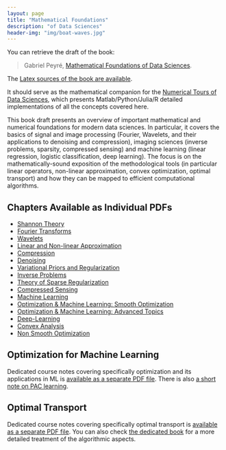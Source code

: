 ```yaml
---
layout: page
title: "Mathematical Foundations"
description: "of Data Sciences"
header-img: "img/boat-waves.jpg"
---
```


You can retrieve the draft of the book:

> Gabriel Peyré, [Mathematical Foundations of Data Sciences](book-sources/FundationsDataScience.pdf).

The [Latex sources of the book are available](https://github.com/mathematical-tours/mathematical-tours.github.io/tree/master/book-sources).

It should serve as the mathematical companion for the [Numerical Tours of Data Sciences](http://www.numerical-tours.com), which presents Matlab/Python/Julia/R detailed implementations of all the concepts covered here.

This book draft presents an overview of important mathematical and numerical foundations for modern data sciences.  In particular, it covers the basics of signal and image processing (Fourier, Wavelets, and their applications to denoising and compression), imaging sciences (inverse problems, sparsity, compressed sensing) and machine learning (linear regression, logistic classification, deep learning). The focus is on the mathematically-sound exposition of the methodological tools (in particular linear operators, non-linear approximation, convex optimization, optimal transport) and how they can be mapped to efficient computational algorithms.

Chapters Available as Individual PDFs
----------------

- [Shannon Theory](book-sources/chapters-pdf/shannon.pdf)
- [Fourier Transforms](book-sources/chapters-pdf/fourier.pdf)
- [Wavelets](book-sources/chapters-pdf/wavelets.pdf)
- [Linear and Non-linear Approximation](book-sources/chapters-pdf/approximation.pdf)
- [Compression](book-sources/chapters-pdf/compression.pdf)
- [Denoising](book-sources/chapters-pdf/denoising.pdf)
- [Variational Priors and Regularization](book-sources/chapters-pdf/variational-priors.pdf)
- [Inverse Problems](book-sources/chapters-pdf/inverse-problems.pdf)
- [Theory of Sparse Regularization](book-sources/chapters-pdf/sparse-theory.pdf)
- [Compressed Sensing](book-sources/chapters-pdf/compressed-sensing.pdf)
- [Machine Learning](book-sources/chapters-pdf/machine-learning.pdf)
- [Optimization & Machine Learning: Smooth Optimization](book-sources/chapters-pdf/optim-ml-smooth.pdf)
- [Optimization & Machine Learning: Advanced Topics](book-sources/chapters-pdf/optim-ml-advanced.pdf)
- [Deep-Learning](book-sources/chapters-pdf/deep-learning.pdf)
- [Convex Analysis](book-sources/chapters-pdf/convex-analysis.pdf)
- [Non Smooth Optimization](book-sources/chapters-pdf/optim-nonsmooth.pdf)


Optimization for Machine Learning
----------------

Dedicated course notes covering specifically optimization and its applications in ML is [available as a separate PDF file](book-sources/optim-ml/OptimML.pdf). There is also [a short note on PAC learning](book-sources/optim-ml/OptimML-PAC.pdf).


Optimal Transport
----------------

Dedicated course notes covering specifically optimal transport is [available as a separate PDF file](book-sources/optimal-transport/CourseOT.pdf). You can also check [the dedicated book](https://optimaltransport.github.io/) for a more detailed treatment of the algorithmic aspects.
